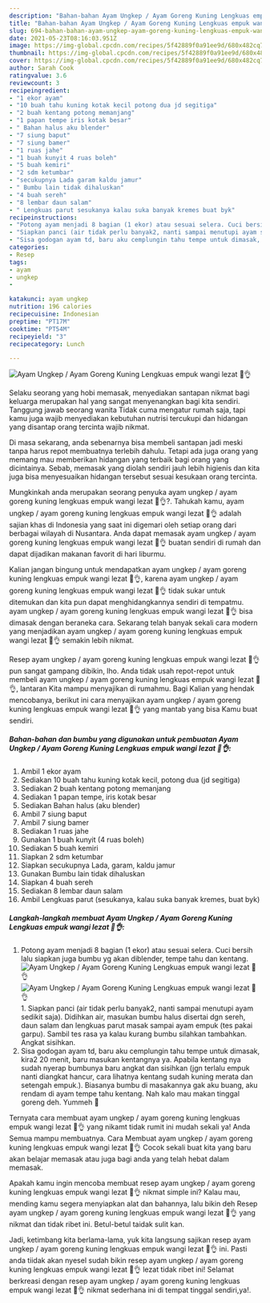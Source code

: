 ```yaml
---
description: "Bahan-bahan Ayam Ungkep / Ayam Goreng Kuning Lengkuas empuk wangi lezat 🤤👌 yang lezat Untuk Jualan"
title: "Bahan-bahan Ayam Ungkep / Ayam Goreng Kuning Lengkuas empuk wangi lezat 🤤👌 yang lezat Untuk Jualan"
slug: 694-bahan-bahan-ayam-ungkep-ayam-goreng-kuning-lengkuas-empuk-wangi-lezat-yang-lezat-untuk-jualan
date: 2021-05-23T08:16:03.951Z
image: https://img-global.cpcdn.com/recipes/5f42889f0a91ee9d/680x482cq70/ayam-ungkep-ayam-goreng-kuning-lengkuas-empuk-wangi-lezat-🤤👌-foto-resep-utama.jpg
thumbnail: https://img-global.cpcdn.com/recipes/5f42889f0a91ee9d/680x482cq70/ayam-ungkep-ayam-goreng-kuning-lengkuas-empuk-wangi-lezat-🤤👌-foto-resep-utama.jpg
cover: https://img-global.cpcdn.com/recipes/5f42889f0a91ee9d/680x482cq70/ayam-ungkep-ayam-goreng-kuning-lengkuas-empuk-wangi-lezat-🤤👌-foto-resep-utama.jpg
author: Sarah Cook
ratingvalue: 3.6
reviewcount: 3
recipeingredient:
- "1 ekor ayam"
- "10 buah tahu kuning kotak kecil potong dua jd segitiga"
- "2 buah kentang potong memanjang"
- "1 papan tempe iris kotak besar"
- " Bahan halus aku blender"
- "7 siung baput"
- "7 siung bamer"
- "1 ruas jahe"
- "1 buah kunyit 4 ruas boleh"
- "5 buah kemiri"
- "2 sdm ketumbar"
- "secukupnya Lada garam kaldu jamur"
- " Bumbu lain tidak dihaluskan"
- "4 buah sereh"
- "8 lembar daun salam"
- " Lengkuas parut sesukanya kalau suka banyak kremes buat byk"
recipeinstructions:
- "Potong ayam menjadi 8 bagian (1 ekor) atau sesuai selera. Cuci bersih lalu siapkan juga bumbu yg akan diblender, tempe tahu dan kentang."
- "Siapkan panci (air tidak perlu banyak2, nanti sampai menutupi ayam sedikit saja). Didihkan air, masukan bumbu halus disertai dgn sereh, daun salam dan lengkuas parut masak sampai ayam empuk (tes pakai garpu). Sambil tes rasa ya kalau kurang bumbu silahkan tambahkan. Angkat sisihkan."
- "Sisa godogan ayam td, baru aku cemplungin tahu tempe untuk dimasak, kira2 20 menit, baru masukan kentangnya ya. Apabila kentang nya sudah nyerap bumbunya baru angkat dan sisihkan (jgn terlalu empuk nanti diangkat hancur, cara lihatnya kentang sudah kuning merata dan setengah empuk.). Biasanya bumbu di masakannya gak aku buang, aku rendam di ayam tempe tahu kentang. Nah kalo mau makan tinggal goreng deh. Yummeh 💚"
categories:
- Resep
tags:
- ayam
- ungkep
- 

katakunci: ayam ungkep  
nutrition: 196 calories
recipecuisine: Indonesian
preptime: "PT17M"
cooktime: "PT54M"
recipeyield: "3"
recipecategory: Lunch

---
```



![Ayam Ungkep / Ayam Goreng Kuning Lengkuas empuk wangi lezat 🤤👌](https://img-global.cpcdn.com/recipes/5f42889f0a91ee9d/680x482cq70/ayam-ungkep-ayam-goreng-kuning-lengkuas-empuk-wangi-lezat-🤤👌-foto-resep-utama.jpg)

Selaku seorang yang hobi memasak, menyediakan santapan nikmat bagi keluarga merupakan hal yang sangat menyenangkan bagi kita sendiri. Tanggung jawab seorang  wanita Tidak cuma mengatur rumah saja, tapi kamu juga wajib menyediakan kebutuhan nutrisi tercukupi dan hidangan yang disantap orang tercinta wajib nikmat.

Di masa  sekarang, anda sebenarnya bisa membeli santapan jadi meski tanpa harus repot membuatnya terlebih dahulu. Tetapi ada juga orang yang memang mau memberikan hidangan yang terbaik bagi orang yang dicintainya. Sebab, memasak yang diolah sendiri jauh lebih higienis dan kita juga bisa menyesuaikan hidangan tersebut sesuai kesukaan orang tercinta. 



Mungkinkah anda merupakan seorang penyuka ayam ungkep / ayam goreng kuning lengkuas empuk wangi lezat 🤤👌?. Tahukah kamu, ayam ungkep / ayam goreng kuning lengkuas empuk wangi lezat 🤤👌 adalah sajian khas di Indonesia yang saat ini digemari oleh setiap orang dari berbagai wilayah di Nusantara. Anda dapat memasak ayam ungkep / ayam goreng kuning lengkuas empuk wangi lezat 🤤👌 buatan sendiri di rumah dan dapat dijadikan makanan favorit di hari liburmu.

Kalian jangan bingung untuk mendapatkan ayam ungkep / ayam goreng kuning lengkuas empuk wangi lezat 🤤👌, karena ayam ungkep / ayam goreng kuning lengkuas empuk wangi lezat 🤤👌 tidak sukar untuk ditemukan dan kita pun dapat menghidangkannya sendiri di tempatmu. ayam ungkep / ayam goreng kuning lengkuas empuk wangi lezat 🤤👌 bisa dimasak dengan beraneka cara. Sekarang telah banyak sekali cara modern yang menjadikan ayam ungkep / ayam goreng kuning lengkuas empuk wangi lezat 🤤👌 semakin lebih nikmat.

Resep ayam ungkep / ayam goreng kuning lengkuas empuk wangi lezat 🤤👌 pun sangat gampang dibikin, lho. Anda tidak usah repot-repot untuk membeli ayam ungkep / ayam goreng kuning lengkuas empuk wangi lezat 🤤👌, lantaran Kita mampu menyajikan di rumahmu. Bagi Kalian yang hendak mencobanya, berikut ini cara menyajikan ayam ungkep / ayam goreng kuning lengkuas empuk wangi lezat 🤤👌 yang mantab yang bisa Kamu buat sendiri.

<!--inarticleads1-->

##### Bahan-bahan dan bumbu yang digunakan untuk pembuatan Ayam Ungkep / Ayam Goreng Kuning Lengkuas empuk wangi lezat 🤤👌:

1. Ambil 1 ekor ayam
1. Sediakan 10 buah tahu kuning kotak kecil, potong dua (jd segitiga)
1. Sediakan 2 buah kentang potong memanjang
1. Sediakan 1 papan tempe, iris kotak besar
1. Sediakan  Bahan halus (aku blender)
1. Ambil 7 siung baput
1. Ambil 7 siung bamer
1. Sediakan 1 ruas jahe
1. Gunakan 1 buah kunyit (4 ruas boleh)
1. Sediakan 5 buah kemiri
1. Siapkan 2 sdm ketumbar
1. Siapkan secukupnya Lada, garam, kaldu jamur
1. Gunakan  Bumbu lain tidak dihaluskan
1. Siapkan 4 buah sereh
1. Sediakan 8 lembar daun salam
1. Ambil  Lengkuas parut (sesukanya, kalau suka banyak kremes, buat byk)




<!--inarticleads2-->

##### Langkah-langkah membuat Ayam Ungkep / Ayam Goreng Kuning Lengkuas empuk wangi lezat 🤤👌:

1. Potong ayam menjadi 8 bagian (1 ekor) atau sesuai selera. Cuci bersih lalu siapkan juga bumbu yg akan diblender, tempe tahu dan kentang.
<img src="https://img-global.cpcdn.com/steps/7cd737edbf19b1f6/160x128cq70/ayam-ungkep-ayam-goreng-kuning-lengkuas-empuk-wangi-lezat-🤤👌-langkah-memasak-1-foto.jpg" alt="Ayam Ungkep / Ayam Goreng Kuning Lengkuas empuk wangi lezat 🤤👌"><img src="https://img-global.cpcdn.com/steps/aaeda89a02545438/160x128cq70/ayam-ungkep-ayam-goreng-kuning-lengkuas-empuk-wangi-lezat-🤤👌-langkah-memasak-1-foto.jpg" alt="Ayam Ungkep / Ayam Goreng Kuning Lengkuas empuk wangi lezat 🤤👌">1. Siapkan panci (air tidak perlu banyak2, nanti sampai menutupi ayam sedikit saja). Didihkan air, masukan bumbu halus disertai dgn sereh, daun salam dan lengkuas parut masak sampai ayam empuk (tes pakai garpu). Sambil tes rasa ya kalau kurang bumbu silahkan tambahkan. Angkat sisihkan.
1. Sisa godogan ayam td, baru aku cemplungin tahu tempe untuk dimasak, kira2 20 menit, baru masukan kentangnya ya. Apabila kentang nya sudah nyerap bumbunya baru angkat dan sisihkan (jgn terlalu empuk nanti diangkat hancur, cara lihatnya kentang sudah kuning merata dan setengah empuk.). Biasanya bumbu di masakannya gak aku buang, aku rendam di ayam tempe tahu kentang. Nah kalo mau makan tinggal goreng deh. Yummeh 💚




Ternyata cara membuat ayam ungkep / ayam goreng kuning lengkuas empuk wangi lezat 🤤👌 yang nikamt tidak rumit ini mudah sekali ya! Anda Semua mampu membuatnya. Cara Membuat ayam ungkep / ayam goreng kuning lengkuas empuk wangi lezat 🤤👌 Cocok sekali buat kita yang baru akan belajar memasak atau juga bagi anda yang telah hebat dalam memasak.

Apakah kamu ingin mencoba membuat resep ayam ungkep / ayam goreng kuning lengkuas empuk wangi lezat 🤤👌 nikmat simple ini? Kalau mau, mending kamu segera menyiapkan alat dan bahannya, lalu bikin deh Resep ayam ungkep / ayam goreng kuning lengkuas empuk wangi lezat 🤤👌 yang nikmat dan tidak ribet ini. Betul-betul taidak sulit kan. 

Jadi, ketimbang kita berlama-lama, yuk kita langsung sajikan resep ayam ungkep / ayam goreng kuning lengkuas empuk wangi lezat 🤤👌 ini. Pasti anda tiidak akan nyesel sudah bikin resep ayam ungkep / ayam goreng kuning lengkuas empuk wangi lezat 🤤👌 lezat tidak ribet ini! Selamat berkreasi dengan resep ayam ungkep / ayam goreng kuning lengkuas empuk wangi lezat 🤤👌 nikmat sederhana ini di tempat tinggal sendiri,ya!.

